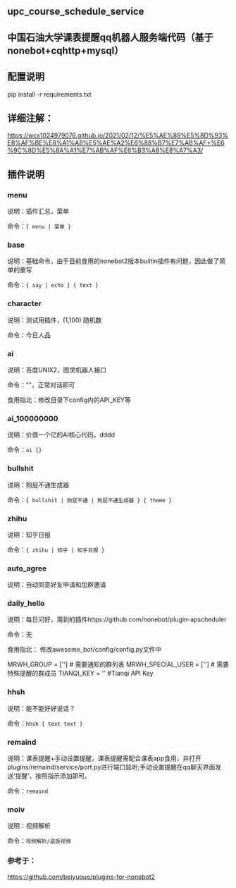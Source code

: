 ## upc_course_schedule_service
## 中国石油大学课表提醒qq机器人服务端代码（基于nonebot+cqhttp+mysql）
## 配置说明
pip install -r requirements.txt

## 详细注解：
https://wcx1024979076.github.io/2021/02/12/%E5%AE%89%E5%8D%93%E8%AF%BE%E8%A1%A8%E5%AE%A2%E6%88%B7%E7%AB%AF+%E6%9C%8D%E5%8A%A1%E7%AB%AF%E6%B3%A8%E8%A7%A3/

## 插件说明
### menu
说明：插件汇总，菜单

命令：`{ menu | 菜单 }`

### base
说明：基础命令，由于目前食用的nonebot2版本builtin插件有问题，因此做了简单的重写

命令：`{ say | echo } { text }`

### character
说明：测试用插件，(1,100) 随机数

命令：今日人品

### ai
说明：百度UNIX2，图灵机器人接口

命令：""，正常对话即可

食用指北：修改目录下config内的API_KEY等

### ai_100000000
说明：价值一个亿的AI核心代码，dddd

命令：`ai {}`

### bullshit
说明：狗屁不通生成器

命令：`{ bullshit | 狗屁不通 | 狗屁不通生成器 } { theme }`

### zhihu
说明：知乎日报

命令：`{ zhihu | 知乎 | 知乎日报 }`

### auto_agree
说明：自动同意好友申请和加群邀请

### daily_hello
说明：每日问好，用到的插件https://github.com/nonebot/plugin-apscheduler

命令：无

食用指北： 修改awesome_bot/config/config.py文件中

MRWH_GROUP = [''] # 需要通知的群列表
MRWH_SPECIAL_USER = [''] # 需要特殊提醒的群成员
TIANQI_KEY = '' #Tianqi API Key
### hhsh
说明：能不能好好说话？

命令：`hhsh { text text }`

### remaind
说明：课表提醒+手动设置提醒，课表提醒需配合课表app食用，并打开plugins/remaind/service/port.py进行端口监听;手动设置提醒在qq聊天界面发送‘提醒’，按照指示添加即可。

命令：`remaind`

### moiv
说明：视频解析

命令：`视频解析/盗版视频`

### 参考于：
https://github.com/beiyuouo/plugins-for-nonebot2
